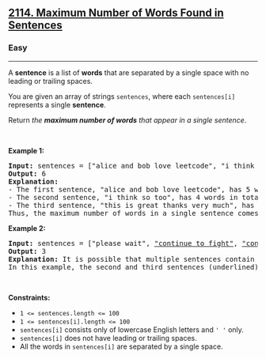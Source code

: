 <h2>
  <a
    href="https://leetcode.com/problems/maximum-number-of-words-found-in-sentences/"
    >2114. Maximum Number of Words Found in Sentences</a
  >
</h2>
<h3>Easy</h3>
<hr />
<div>
  <p>
    A <strong>sentence</strong> is a list of <strong>words</strong> that are
    separated by a single space&nbsp;with no leading or trailing spaces.
  </p>

  <p>
    You are given an array of strings <code>sentences</code>, where each
    <code>sentences[i]</code> represents a single <strong>sentence</strong>.
  </p>

  <p>
    Return
    <em
      >the <strong>maximum number of words</strong> that appear in a single
      sentence</em
    >.
  </p>

  <p>&nbsp;</p>
  <p><strong class="example">Example 1:</strong></p>

  <pre><strong>Input:</strong> sentences = ["alice and bob love leetcode", "i think so too", <u>"this is great thanks very much"</u>]
<strong>Output:</strong> 6
<strong>Explanation:</strong> 
- The first sentence, "alice and bob love leetcode", has 5 words in total.
- The second sentence, "i think so too", has 4 words in total.
- The third sentence, "this is great thanks very much", has 6 words in total.
Thus, the maximum number of words in a single sentence comes from the third sentence, which has 6 words.
</pre>

  <p><strong class="example">Example 2:</strong></p>

  <pre><strong>Input:</strong> sentences = ["please wait", <u>"continue to fight"</u>, <u>"continue to win"</u>]
<strong>Output:</strong> 3
<strong>Explanation:</strong> It is possible that multiple sentences contain the same number of words. 
In this example, the second and third sentences (underlined) have the same number of words.
</pre>

  <p>&nbsp;</p>
  <p><strong>Constraints:</strong></p>

  <ul>
    <li><code>1 &lt;= sentences.length &lt;= 100</code></li>
    <li><code>1 &lt;= sentences[i].length &lt;= 100</code></li>
    <li>
      <code>sentences[i]</code> consists only of lowercase English letters and
      <code>' '</code> only.
    </li>
    <li><code>sentences[i]</code> does not have leading or trailing spaces.</li>
    <li>
      All the words in <code>sentences[i]</code> are separated by a single
      space.
    </li>
  </ul>
</div>
